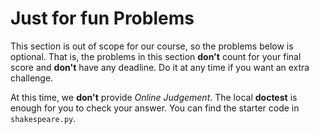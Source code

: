 # Just for fun Problems

This section is out of scope for our course, so the problems below is optional. That is, the problems in this section **don't** count for your final score and **don't** have any deadline. Do it at any time if you want an extra challenge.

At this time, we **don't** provide _Online Judgement_. The local **doctest** is enough for you to check your answer. You can find the starter code in `shakespeare.py`.
